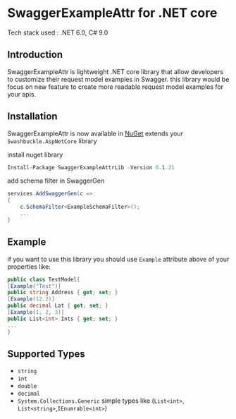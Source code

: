
# SwaggerExampleAttr for .NET core

Tech stack used :  .NET 6.0, C# 9.0
## Introduction
SwaggerExampleAttr is lightweight .NET core library that allow developers to customize their request model examples in Swagger. this library would be focus on new feature to create more readable request model examples for your apis.

## Installation
SwaggerExampleAttr is now available in [NuGet](https://www.nuget.org/packages/SwaggerExampleAttrLib) extends your ```Swashbuckle.AspNetCore``` library

install nuget library
```c#
Install-Package SwaggerExampleAttrLib -Version 0.1.21
```
add schema filter in SwaggerGen
```c#
services.AddSwaggerGen(c =>  
{  
    c.SchemaFilter<ExampleSchemaFilter>();
    ...
}
```
## Example
if you want to use this library you should use `Example` attribute above of your properties like:
```c#
public class TestModel{
[Example("Test")]   
public string Address { get; set; }
[Example(12.2)]   
public decimal Lat { get; set; }
[Example(1, 2, 3)]   
public List<int> Ints { get; set; }
...
}
```
## Supported Types

- `string`
- `int`
- `double`
- `decimal`
- `System.Collections.Generic` simple types like (`List<int>`, `List<string>`,`IEnumrable<int>`)
